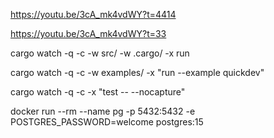 https://youtu.be/3cA_mk4vdWY?t=4414

https://youtu.be/3cA_mk4vdWY?t=33

cargo watch -q -c -w src/ -w .cargo/ -x run

cargo watch -q -c -w examples/ -x "run --example quickdev"

cargo watch -q -c -x "test -- --nocapture"

docker run --rm --name pg -p 5432:5432 -e POSTGRES_PASSWORD=welcome postgres:15